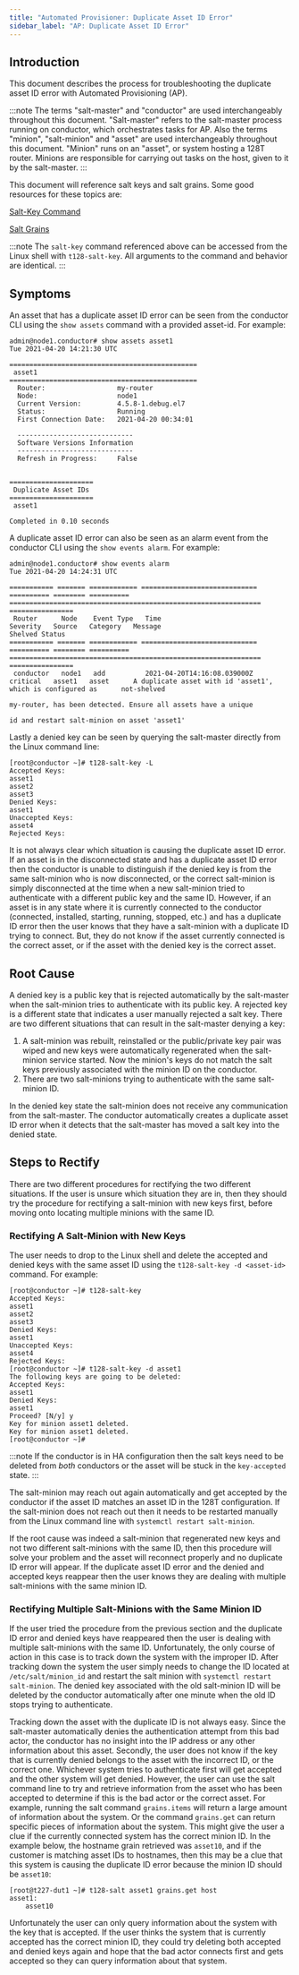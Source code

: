 ```yaml
---
title: "Automated Provisioner: Duplicate Asset ID Error"
sidebar_label: "AP: Duplicate Asset ID Error"
---
```


## Introduction

This document describes the process for troubleshooting the duplicate asset ID error with Automated Provisioning (AP).

:::note
The terms "salt-master" and "conductor" are used interchangeably throughout this document. "Salt-master" refers to the salt-master process running on conductor, which orchestrates tasks for AP.  Also the terms "minion", "salt-minion" and "asset" are used interchangeably throughout this document. "Minion" runs on an "asset", or system hosting a 128T router. Minions are responsible for carrying out tasks on the host, given to it by the salt-master.
:::

This document will reference salt keys and salt grains. Some good resources for these topics are:

[Salt-Key Command](https://docs.saltproject.io/en/latest/ref/cli/salt-key.html)

[Salt Grains](https://docs.saltproject.io/en/latest/ref/modules/all/salt.modules.grains.html)

:::note
The `salt-key` command referenced above can be accessed from the Linux shell with `t128-salt-key`. All arguments to the command and behavior are identical.
:::

## Symptoms

An asset that has a duplicate asset ID error can be seen from the conductor CLI using the `show assets` command with a provided asset-id. For example:
```
admin@node1.conductor# show assets asset1
Tue 2021-04-20 14:21:30 UTC

===============================================
 asset1
===============================================
  Router:                  my-router
  Node:                    node1
  Current Version:         4.5.8-1.debug.el7
  Status:                  Running
  First Connection Date:   2021-04-20 00:34:01

  -----------------------------
  Software Versions Information
  -----------------------------
  Refresh in Progress:     False


=====================
 Duplicate Asset IDs
=====================
 asset1

Completed in 0.10 seconds
```

A duplicate asset ID error can also be seen as an alarm event from the conductor CLI using the `show events alarm`. For example:
```
admin@node1.conductor# show events alarm
Tue 2021-04-20 14:24:31 UTC

=========== ======= ============ ============================= ========== ======== ========== =============================================================== ================
 Router      Node    Event Type   Time                          Severity   Source   Category   Message                                                         Shelved Status
=========== ======= ============ ============================= ========== ======== ========== =============================================================== ================
 conductor   node1   add          2021-04-20T14:16:08.039000Z   critical   asset1   asset      A duplicate asset with id 'asset1', which is configured as      not-shelved
                                                                                               my-router, has been detected. Ensure all assets have a unique
                                                                                               id and restart salt-minion on asset 'asset1'
```

Lastly a denied key can be seen by querying the salt-master directly from the Linux command line:
```
[root@conductor ~]# t128-salt-key -L
Accepted Keys:
asset1
asset2
asset3
Denied Keys:
asset1
Unaccepted Keys:
asset4
Rejected Keys:
```

It is not always clear which situation is causing the duplicate asset ID error. If an asset is in the disconnected state and has a duplicate asset ID error then the conductor is unable to distinguish if the denied key is from the same salt-minion who is now disconnected, or the correct salt-minion is simply disconnected at the time when a new salt-minion tried to authenticate with a different public key and the same ID. However, if an asset is in any state where it is currently connected to the conductor (connected, installed, starting, running, stopped, etc.) and has a duplicate ID error then the user knows that they have a salt-minion with a duplicate ID trying to connect. But, they do not know if the asset currently connected is the correct asset, or if the asset with the denied key is the correct asset.

## Root Cause

A denied key is a public key that is rejected automatically by the salt-master when the salt-minion tries to authenticate with its public key. A rejected key is a different state that indicates a user manually rejected a salt key. There are two different situations that can result in the salt-master denying a key:
1. A salt-minion was rebuilt, reinstalled or the public/private key pair was wiped and new keys were automatically regenerated when the salt-minion service started. Now the minion's keys do not match the salt keys previously associated with the minion ID on the conductor.
2. There are two salt-minions trying to authenticate with the same salt-minion ID.

In the denied key state the salt-minion does not receive any communication from the salt-master. The conductor automatically creates a duplicate asset ID error when it detects that the salt-master has moved a salt key into the denied state.

## Steps to Rectify

There are two different procedures for rectifying the two different situations. If the user is unsure which situation they are in, then they should try the procedure for rectifying a salt-minion with new keys first, before moving onto locating multiple minions with the same ID.

### Rectifying A Salt-Minion with New Keys

The user needs to drop to the Linux shell and delete the accepted and denied keys with the same asset ID using the `t128-salt-key -d <asset-id>` command. For example:
```
[root@conductor ~]# t128-salt-key
Accepted Keys:
asset1
asset2
asset3
Denied Keys:
asset1
Unaccepted Keys:
asset4
Rejected Keys:
[root@conductor ~]# t128-salt-key -d asset1
The following keys are going to be deleted:
Accepted Keys:
asset1
Denied Keys:
asset1
Proceed? [N/y] y
Key for minion asset1 deleted.
Key for minion asset1 deleted.
[root@conductor ~]#
```

:::note
If the conductor is in HA configuration then the salt keys need to be deleted from *both* conductors or the asset will be stuck in the `key-accepted` state.
:::

The salt-minion may reach out again automatically and get accepted by the conductor if the asset ID matches an asset ID in the 128T configuration. If the salt-minion does not reach out then it needs to be restarted manually from the Linux command line with `systemctl restart salt-minion`.

If the root cause was indeed a salt-minion that regenerated new keys and not two different salt-minions with the same ID, then this procedure will solve your problem and the asset will reconnect properly and no duplicate ID error will appear. If the duplicate asset ID error and the denied and accepted keys reappear then the user knows they are dealing with multiple salt-minions with the same minion ID.

### Rectifying Multiple Salt-Minions with the Same Minion ID

If the user tried the procedure from the previous section and the duplicate ID error and denied keys have reappeared then the user is dealing with multiple salt-minions with the same ID. Unfortunately, the only course of action in this case is to track down the system with the improper ID. After tracking down the system the user simply needs to change the ID located at `/etc/salt/minion_id` and restart the salt minion with `systemctl restart salt-minion`. The denied key associated with the old salt-minion ID will be deleted by the conductor automatically after one minute when the old ID stops trying to authenticate.

Tracking down the asset with the duplicate ID is not always easy. Since the salt-master automatically denies the authentication attempt from this bad actor, the conductor has no insight into the IP address or any other information about this asset. Secondly, the user does not know if the key that is currently denied belongs to the asset with the incorrect ID, or the correct one. Whichever system tries to authenticate first will get accepted and the other system will get denied. However, the user can use the salt command line to try and retrieve information from the asset who has been accepted to determine if this is the bad actor or the correct asset. For example, running the salt command `grains.items` will return a large amount of information about the system. Or the command `grains.get` can return specific pieces of information about the system. This might give the user a clue if the currently connected system has the correct minion ID. In the example below, the hostname grain retrieved was `asset10`, and if the customer is matching asset IDs to hostnames, then this may be a clue that this system is causing the duplicate ID error because the minion ID should be `asset10`:
```
[root@t227-dut1 ~]# t128-salt asset1 grains.get host
asset1:
    asset10
```

Unfortunately the user can only query information about the system with the key that is accepted. If the user thinks the system that is currently accepted has the correct minion ID, they could try deleting both accepted and denied keys again and hope that the bad actor connects first and gets accepted so they can query information about that system.
